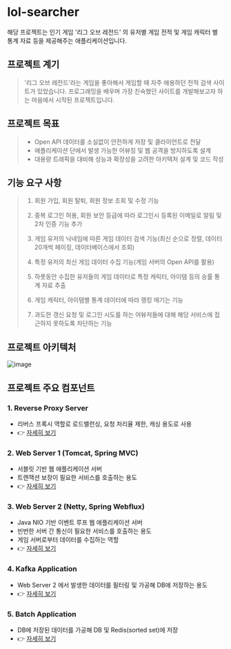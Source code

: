  lol-searcher
==========================

해당 프로젝트는 인기 게임 '리그 오브 레전드' 의 유저별 게임 전적 및 게임 캐릭터 별 통계 자료 등을 제공해주는 애플리케이션입니다.

## 프로젝트 계기

> '리그 오브 레전드'라는 게임을 좋아해서 게임할 때 자주 애용하던 전적 검색 사이트가 있었습니다. 프로그래밍을 배우며 가장 친숙했던 사이트를 개발해보고자 하는 마음에서 시작된 프로젝트입니다.

## 프로젝트 목표

> - Open API 데이터를 소실없이 안전하게 저장 및 클라이언트로 전달
> - 애플리케이션 단에서 발생 가능한 어뷰징 및 웹 공격을 방지하도록 설계
> - 대용량 트래픽을 대비해 성능과 확장성을 고려한 아키텍처 설계 및 코드 작성

## 기능 요구 사항
> 1. 회원 가입, 회원 탈퇴, 회원 정보 조회 및 수정 기능
> 
> 2. 중복 로그인 허용, 회원 보안 등급에 따라 로그인시 등록된 이메일로 알림 및 2차 인증 기능 추가
> 
> 3. 게임 유저의 닉네임에 따른 게임 데이터 검색 기능(최신 순으로 정렬, 데이터 20개씩 페이징, 데이터베이스에서 조회)
> 
> 4. 특정 유저의 최신 게임 데이터 수집 기능(게임 서버의 Open API를 활용)
> 
> 5.  하룻동안 수집한 유저들의 게임 데이터로 특정 캐릭터, 아이템 등의 승률 통계 자료 추출
>     
> 6. 게임 캐릭터, 아이템별 통계 데이터에 따라 랭킹 매기는 기능
>
> 7. 과도한 갱신 요청 및 로그인 시도를 하는 어뷰저들에 대해 해당 서비스에 접근하지 못하도록 차단하는 기능

  
 ## 프로젝트 아키텍처
![image](https://github.com/kyo705/lol-searcher/assets/89891704/dac8c290-a91b-42ac-8d86-031ef1f999be)

 프로젝트 주요 컴포넌트
 ------------------
 
### 1. Reverse Proxy Server

  - 리버스 프록시 역할로 로드밸런싱, 요청 처리율 제한, 캐싱 용도로 사용
  - :point_right:  [자세히 보기](https://github.com/kyo705/lol-searcher/wiki/Nginx)


### 2. Web Server 1 (Tomcat, Spring MVC)

  - 서블릿 기반 웹 애플리케이션 서버
  - 트랜잭션 보장이 필요한 서비스를 호출하는 용도
  - :point_right:  [자세히 보기](https://github.com/kyo705/LolSearcher#lolsearcher)


 
### 3. Web Server 2 (Netty, Spring Webflux)

  - Java NIO 기반 이벤트 루프 웹 애플리케이션 서버
  - 빈번한 서버 간 통신이 필요한 서비스를 호출하는 용도
  - 게임 서버로부터 데이터를 수집하는 역할
  - :point_right:  [자세히 보기](https://github.com/kyo705/Lolsearcher-reactive#lolsearcher-reactive)
    

### 4. Kafka Application

  - Web Server 2 에서 발생한 데이터를 필터링 및 가공해 DB에 저장하는 용도
  - :point_right:  [자세히 보기](https://github.com/kyo705/lol-searcher/wiki/Kafka-Consumer-Apps)

    

### 5. Batch Application

  - DB에 저장된 데이터를 가공해 DB 및 Redis(sorted set)에 저장
  - :point_right:  [자세히 보기](https://github.com/kyo705/lolsearcher-data-batch#lolsearcher-data-batch)

  

